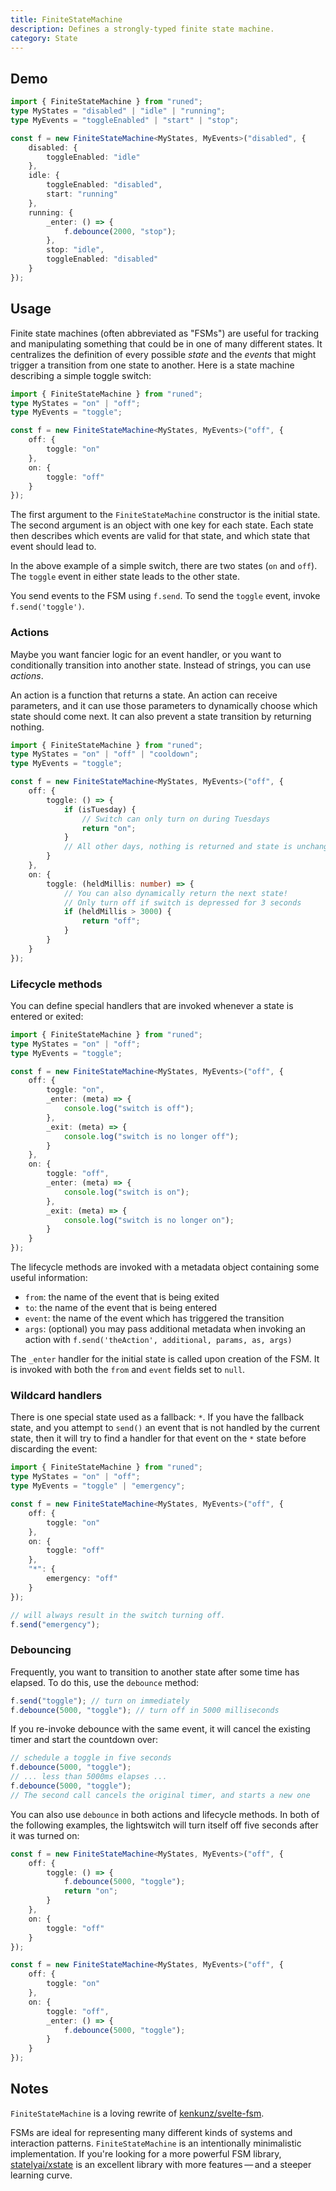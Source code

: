 ```yaml
---
title: FiniteStateMachine
description: Defines a strongly-typed finite state machine.
category: State
---
```


<script>
	import Demo from '$lib/components/demos/finite-state-machine.svelte';
</script>

## Demo

<Demo />

```ts
import { FiniteStateMachine } from "runed";
type MyStates = "disabled" | "idle" | "running";
type MyEvents = "toggleEnabled" | "start" | "stop";

const f = new FiniteStateMachine<MyStates, MyEvents>("disabled", {
	disabled: {
		toggleEnabled: "idle"
	},
	idle: {
		toggleEnabled: "disabled",
		start: "running"
	},
	running: {
		_enter: () => {
			f.debounce(2000, "stop");
		},
		stop: "idle",
		toggleEnabled: "disabled"
	}
});
```

## Usage

Finite state machines (often abbreviated as "FSMs") are useful for tracking and manipulating
something that could be in one of many different states. It centralizes the definition of every
possible _state_ and the _events_ that might trigger a transition from one state to another. Here is
a state machine describing a simple toggle switch:

```ts
import { FiniteStateMachine } from "runed";
type MyStates = "on" | "off";
type MyEvents = "toggle";

const f = new FiniteStateMachine<MyStates, MyEvents>("off", {
	off: {
		toggle: "on"
	},
	on: {
		toggle: "off"
	}
});
```

The first argument to the `FiniteStateMachine` constructor is the initial state. The second argument
is an object with one key for each state. Each state then describes which events are valid for that
state, and which state that event should lead to.

In the above example of a simple switch, there are two states (`on` and `off`). The `toggle` event
in either state leads to the other state.

You send events to the FSM using `f.send`. To send the `toggle` event, invoke `f.send('toggle')`.

### Actions

Maybe you want fancier logic for an event handler, or you want to conditionally transition into
another state. Instead of strings, you can use _actions_.

An action is a function that returns a state. An action can receive parameters, and it can use those
parameters to dynamically choose which state should come next. It can also prevent a state
transition by returning nothing.

```ts
import { FiniteStateMachine } from "runed";
type MyStates = "on" | "off" | "cooldown";
type MyEvents = "toggle";

const f = new FiniteStateMachine<MyStates, MyEvents>("off", {
	off: {
		toggle: () => {
			if (isTuesday) {
				// Switch can only turn on during Tuesdays
				return "on";
			}
			// All other days, nothing is returned and state is unchanged.
		}
	},
	on: {
		toggle: (heldMillis: number) => {
			// You can also dynamically return the next state!
			// Only turn off if switch is depressed for 3 seconds
			if (heldMillis > 3000) {
				return "off";
			}
		}
	}
});
```

### Lifecycle methods

You can define special handlers that are invoked whenever a state is entered or exited:

```ts
import { FiniteStateMachine } from "runed";
type MyStates = "on" | "off";
type MyEvents = "toggle";

const f = new FiniteStateMachine<MyStates, MyEvents>("off", {
	off: {
		toggle: "on",
		_enter: (meta) => {
			console.log("switch is off");
		},
		_exit: (meta) => {
			console.log("switch is no longer off");
		}
	},
	on: {
		toggle: "off",
		_enter: (meta) => {
			console.log("switch is on");
		},
		_exit: (meta) => {
			console.log("switch is no longer on");
		}
	}
});
```

The lifecycle methods are invoked with a metadata object containing some useful information:

- `from`: the name of the event that is being exited
- `to`: the name of the event that is being entered
- `event`: the name of the event which has triggered the transition
- `args`: (optional) you may pass additional metadata when invoking an action with
  `f.send('theAction', additional, params, as, args)`

The `_enter` handler for the initial state is called upon creation of the FSM. It is invoked with
both the `from` and `event` fields set to `null`.

### Wildcard handlers

There is one special state used as a fallback: `*`. If you have the fallback state, and you attempt
to `send()` an event that is not handled by the current state, then it will try to find a handler
for that event on the `*` state before discarding the event:

```ts
import { FiniteStateMachine } from "runed";
type MyStates = "on" | "off";
type MyEvents = "toggle" | "emergency";

const f = new FiniteStateMachine<MyStates, MyEvents>("off", {
	off: {
		toggle: "on"
	},
	on: {
		toggle: "off"
	},
	"*": {
		emergency: "off"
	}
});

// will always result in the switch turning off.
f.send("emergency");
```

### Debouncing

Frequently, you want to transition to another state after some time has elapsed. To do this, use the
`debounce` method:

```ts
f.send("toggle"); // turn on immediately
f.debounce(5000, "toggle"); // turn off in 5000 milliseconds
```

If you re-invoke debounce with the same event, it will cancel the existing timer and start the
countdown over:

```ts
// schedule a toggle in five seconds
f.debounce(5000, "toggle");
// ... less than 5000ms elapses ...
f.debounce(5000, "toggle");
// The second call cancels the original timer, and starts a new one
```

You can also use `debounce` in both actions and lifecycle methods. In both of the following
examples, the lightswitch will turn itself off five seconds after it was turned on:

```ts
const f = new FiniteStateMachine<MyStates, MyEvents>("off", {
	off: {
		toggle: () => {
			f.debounce(5000, "toggle");
			return "on";
		}
	},
	on: {
		toggle: "off"
	}
});
```

```ts
const f = new FiniteStateMachine<MyStates, MyEvents>("off", {
	off: {
		toggle: "on"
	},
	on: {
		toggle: "off",
		_enter: () => {
			f.debounce(5000, "toggle");
		}
	}
});
```

## Notes

`FiniteStateMachine` is a loving rewrite of
[kenkunz/svelte-fsm](https://github.com/kenkunz/svelte-fsm).

FSMs are ideal for representing many different kinds of systems and interaction patterns.
`FiniteStateMachine` is an intentionally minimalistic implementation. If you're looking for a more
powerful FSM library, [statelyai/xstate](https://github.com/statelyai/xstate) is an excellent
library with more features&thinsp;—&thinsp;and a steeper learning curve.
